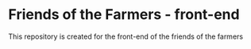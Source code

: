 # Friends of the Farmers - front-end
This repository is created for the front-end of the friends of the farmers
